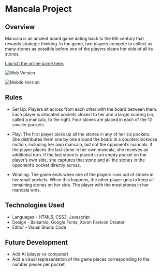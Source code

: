 # Mancala Project
## Overview
Mancala is an ancient board game dating back to the 6th century that rewards strategic thinking. In the game, two players compete to collect as many stones as possible before one of the players clears her side of all its stones.

[Launch the online game here.](https://alison-codes.github.io/mancala-game/)

![Web Version](https://imgur.com/a/l2Q4DqB "Full Screen Version")

![Mobile Version](https://imgur.com/a/FfXamYt  "Mobile Web Version")

## Rules
  * Set Up: Players sit across from each other with the board between them. Each player is allocated pockets closest to her and a larger scoring bin, called a mancala, to the right. Four stones are placed in each of the 12 smaller pockets.

  * Play: The first player picks up all the stones in any of her six pockets. She distributes them one by one around the board in a counterclockwise motion, including her own mancala, but not the opponent’s mancala. If the player places the last stone in her own mancala, she receives an additional turn. If the last stone is placed in an empty pocket on the player’s own side, she captures that stone and all the stones in the opponent’s pocket directly across. 

  * Winning: The game ends when one of the players runs out of stones in her small pockets. When this happens, the other player gets to keep all remaining stones on her side. The player with the most stones in her mancala wins.

## Technologies Used
  * Languages - HTML5, CSS3, Javascript
  * Design - Balsamiq, Google Fonts, Xoron Favicon Creator
  * Editor - Visual Studio Code

## Future Development
  * Add AI (player vs computer)
  * Add a visual representation of the game pieces corresponding to the number pieces per pocket
  
